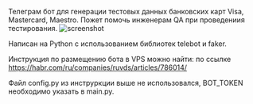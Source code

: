 Телеграм бот для генерации тестовых данных банковских карт Visa, Mastercard, Maestro. Пожет помочь инженерам QA при проведениия тестирования.
![screenshot](https://github.com/user-attachments/assets/e669407e-61c8-45c3-8896-c5bdbc4855ea)

Написан на Python с использованием библиотек telebot и faker.

Инструкция по размещению бота в VPS можно найти: по ссылке  https://habr.com/ru/companies/ruvds/articles/786014/

Файл config.py из инструркции выше не использовался, BOT_TOKEN необходимо указать в main.py.

